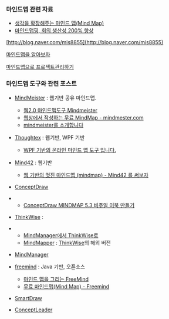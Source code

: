 ### 마인드맵 관련 자료

-   [생각을 확장해주는 마인드 맵(Mind
    Map)](http://moai.tistory.com/197 "http://moai.tistory.com/197")
-   [마인드맵핑, 회의 생산성 200%
    향상](http://news.naver.com/main/read.nhn?mode=LSD&amp;amp;mid=sec&amp;amp;sid1=101&amp;amp;oid=008&amp;amp;aid=0000858692 "http://news.naver.com/main/read.nhn?mode=LSD&amp;amp;mid=sec&amp;amp;sid1=101&amp;amp;oid=008&amp;amp;aid=0000858692")

[http://blog.naver.com/mis8855](http://blog.naver.com/mis8855)

[마인드맵을
알아보자](http://www.developerfarm.com/wikibook/entry/%B8%B6%C0%CE%B5%E5%B8%CA%C0%B8%B7%CE-%C7%C1%B7%CE%C1%A7%C6%AE-%B0%FC%B8%AE%C7%CF%B1%E2%C3%B9%B9%F8%C2%B0%B8%B6%C0%CE%B5%E5%B8%CA%C0%BB-%BE%CB%BE%C6%BA%B8%C0%DA "http://www.developerfarm.com/wikibook/entry/%B8%B6%C0%CE%B5%E5%B8%CA%C0%B8%B7%CE-%C7%C1%B7%CE%C1%A7%C6%AE-%B0%FC%B8%AE%C7%CF%B1%E2%C3%B9%B9%F8%C2%B0%B8%B6%C0%CE%B5%E5%B8%CA%C0%BB-%BE%CB%BE%C6%BA%B8%C0%DA")

[마인드맵으로
프로젝트관리하기](http://www.developerfarm.com/wikibook/category/%B8%B6%C0%CE%B5%E5%B8%CA%C0%B8%B7%CE%20%20%C7%C1%B7%CE%C1%A7%C6%AE%B0%FC%B8%AE%C7%CF%B1%E2 "http://www.developerfarm.com/wikibook/category/%B8%B6%C0%CE%B5%E5%B8%CA%C0%B8%B7%CE%20%20%C7%C1%B7%CE%C1%A7%C6%AE%B0%FC%B8%AE%C7%CF%B1%E2")

### 마인드맵 도구와 관련 포스트

-   [MindMeister](http://www.mindmeister.com/ "http://www.mindmeister.com/")
    : 웹기반 공유 마인드맵.

    -   [웹2.0 마인드맵도구
        Mindmeister](http://hsgames.com/blog/160 "http://hsgames.com/blog/160")
    -   [웹상에서 작성하는 무료 MindMap -
        mindmester.com](http://ypshin.com/2690262 "http://ypshin.com/2690262")
    -   [mindmeister를
        소개합니다](http://dirtybit.tistory.com/118 "http://dirtybit.tistory.com/118")

-   [Thoughtex](http://www.thoughtex.net/ "http://www.thoughtex.net/") :
    웹기반, WPF 기반

    -   [WPF 기반의 온라인 마인드 맵 도구
        입니다.](http://blog.naver.com/sjkang73/80038617402 "http://blog.naver.com/sjkang73/80038617402")

-   [Mind42](http://www.mind42.com/ "http://www.mind42.com/") : 웹기반

    -   [웹 기반의 멋진 마인드맵 (mindmap) - Mind42 를
        써보자](http://alones.kr/blog/824 "http://alones.kr/blog/824")

-   [ConceptDraw](http://www.conceptdraw.com/ "http://www.conceptdraw.com/")
-   -   [ConceptDraw MINDMAP 5.3 비주얼 이북
        만들기](http://boomup.tistory.com/entry/%EB%A7%88%EC%9D%B8%EB%93%9C%EB%A7%B5%EC%9C%BC%EB%A1%9C-%EC%9D%B4%EB%B6%81-%EB%A7%8C%EB%93%A4%EA%B8%B0-ConceptDraw-53 "http://boomup.tistory.com/entry/%EB%A7%88%EC%9D%B8%EB%93%9C%EB%A7%B5%EC%9C%BC%EB%A1%9C-%EC%9D%B4%EB%B6%81-%EB%A7%8C%EB%93%A4%EA%B8%B0-ConceptDraw-53")

-   [ThinkWise](http://www.thinkwise.co.kr/main/main.asp "http://www.thinkwise.co.kr/main/main.asp")
    :

-   -   [MindManager에서
        ThinkWise로](http://blog.naver.com/nihilbox/140050405578 "http://blog.naver.com/nihilbox/140050405578")
    -   [MindMapper](http://www.mindmapper.com/ "http://www.mindmapper.com/")
        :
        [ThinkWise](http://www.thinkwise.co.kr/main/main.asp "http://www.thinkwise.co.kr/main/main.asp")의
        해외 버전

-   [MindManager](http://www.mindjet.com/us/ "http://www.mindjet.com/us/")
-   [freemind](http://freemind.sourceforge.net/ "http://freemind.sourceforge.net")
    : Java 기반, 오픈소스

    -   [마인드 맵을 그리는
        FreeMind](http://skcha.tistory.com/10 "http://skcha.tistory.com/10")
    -   [무료 마인드맵(Mind Map) -
        Freemind](http://hanburn.tistory.com/59 "http://hanburn.tistory.com/59")

-   [SmartDraw](http://www.smartdraw.com/ "http://www.smartdraw.com/")
-   [ConceptLeader](http://www.conceptleader.com/ "http://www.conceptleader.com/")
